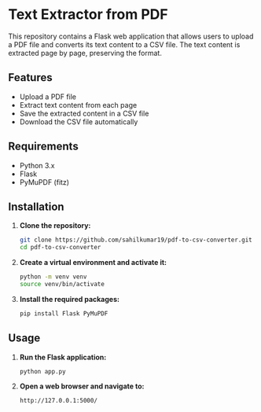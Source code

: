 # Text Extractor from PDF

This repository contains a Flask web application that allows users to upload a PDF file and converts its text content to a CSV file. The text content is extracted page by page, preserving the format.

## Features

- Upload a PDF file
- Extract text content from each page
- Save the extracted content in a CSV file
- Download the CSV file automatically

## Requirements

- Python 3.x
- Flask
- PyMuPDF (fitz)

## Installation

1. **Clone the repository:**
   ```bash
   git clone https://github.com/sahilkumar19/pdf-to-csv-converter.git
   cd pdf-to-csv-converter
2. **Create a virtual environment and activate it:**
   ```bash
   python -m venv venv
   source venv/bin/activate
3. **Install the required packages:**
   ```bash
   pip install Flask PyMuPDF

## Usage

1. **Run the Flask application:**
   ````bash
   python app.py
2. **Open a web browser and navigate to:**
   ````bash
   http://127.0.0.1:5000/



